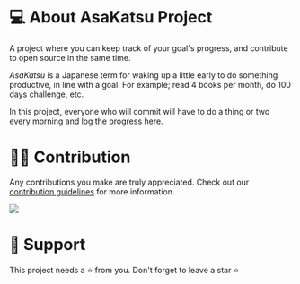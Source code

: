 # 💻 About AsaKatsu Project
A project where you can keep track of your goal's progress, and contribute to open source in the same time.

*AsaKatsu* is a Japanese term for waking up a little early to do something productive, in line with a goal.
For example; read 4 books per month, do 100 days challenge, etc.

In this project, everyone who will commit will have to do a thing or two every morning and log the progress here.

#  👨‍💻 Contribution
Any contributions you make are truly appreciated.
Check out our [contribution guidelines](https://github.com/asakatsuOrg/AsaKatsuProject/blob/develop/CONTRIBUTING.md) for more information.

<a href = "https://github.com/asakatsuOrg/AsaKatsuProject/graphs/contributors">
  <img src = "https://contrib.rocks/image?repo=asakatsuOrg/AsaKatsuProject"/>
</a>


# 🙏 Support

This project needs a ⭐️ from you. Don't forget to leave a star ⭐️
